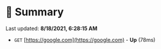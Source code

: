 # 📖 Summary
Last updated: **8/18/2021, 6:28:15 AM**

- `GET` [https://google.com](https://google.com) - **Up** (78ms)
